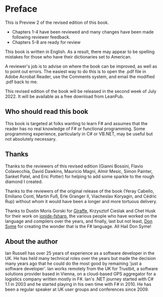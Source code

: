 # Preface

This is Preview 2 of the revised edition of this book. 

- Chapters 1-4 have been reviewed and many changes have been made following reviewer feedback.
- Chapters 5-8 are ready for review

This book is written in English. As a result, there may appear to be spelling mistakes for those who have their dictionaries set to American.

A reviewer's job is to advise on where the book can be improved, as well as to point out errors. The easiest way to do this is to open the .pdf file in Adobe Acrobat Reader, use the Comments system, and email the modified .pdf back to me. 

This revised edition of the book will be released in the second week of July 2022. It will be available as a free download from LeanPub.

## Who should read this book

This book is targeted at folks wanting to learn F# and assumes that the reader has no real knowledge of F# or functional programming. Some programming experience, particularly in C# or VB.NET, may be useful but not absolutely necessary.

## Thanks

Thanks to the reviewers of this revised edition (Gianni Bossini, Flavio Colavecchia, David Dawkins, Mauricio Magni, Almir Mesic, Simon Painter, Sanket Patel, and Eric Potter) for helping to add some sparkle to the rough diamond I created. 

Thanks to the reviewers of the original release of the book (Yeray Cabello, Emiliano Conti, Martin Fuß, Erle Granger II, Viacheslav Koryagin, and Cédric Rup) without whom it would have been a longer and more tortuous delivery.

Thanks to Dustin Moris Gorski for [Giraffe](<https://github.com/giraffe-fsharp/Giraffe>), Krzysztof Cieślak and Chet Husk for their work on [ionide-fsharp](<https://ionide.io/>), the various people who have worked on the language and compilers over the years, and finally, last but not least, [Don Syme](<https://twitter.com/dsymetweets>) for creating the wonder that is the F# language. All Hail Don Syme!

## About the author

Ian Russell has over 25 years of experience as a software developer in the UK. He has held many technical roles over the years but made the decision many years ago that he could do the most good by remaining 'just a software developer'. Ian works remotely from the UK for Trustbit, a software solutions provider based in Vienna, on a cloud-based GPS aggregator for a logistics company written mostly in F#. Ian's .NET journey started with C# 1.1 in 2003 and he started playing in his own time with F# in 2010. He has been a regular speaker at UK user groups and conferences since 2009.